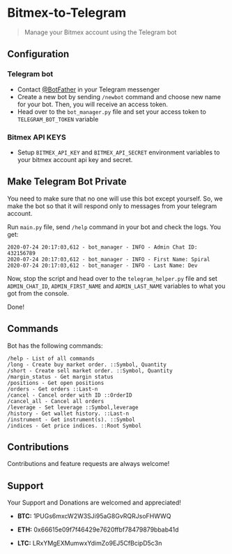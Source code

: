 # Bitmex-to-Telegram
> Manage your Bitmex account using the Telegram bot


## Configuration

### Telegram bot

* Contact [@BotFather](https://t.me/botfather) in your Telegram messenger
* Create a new bot by sending ```/newbot``` command and choose new name for your bot. Then, you will receive an access token.
* Head over to the ```bot_manager.py``` file and set your access token to ```TELEGRAM_BOT_TOKEN``` variable

### Bitmex API KEYS

* Setup ```BITMEX_API_KEY``` and ```BITMEX_API_SECRET``` environment variables to your bitmex account api key and secret.

## Make Telegram Bot Private

You need to make sure that no one will use this bot except yourself. So, we make the bot so that it will respond only to messages from your telegram account.

Run ```main.py``` file, send ```/help``` command in your bot and check the logs. You get:

```
2020-07-24 20:17:03,612 - bot_manager - INFO - Admin Chat ID: 432156789
2020-07-24 20:17:03,612 - bot_manager - INFO - First Name: Spiral
2020-07-24 20:17:03,612 - bot_manager - INFO - Last Name: Dev
```

Now, stop the script and head over to the ```telegram_helper.py``` file and set ```ADMIN_CHAT_ID```, ```ADMIN_FIRST_NAME``` and ```ADMIN_LAST_NAME``` variables to what you got from the console.

Done!

## Commands

Bot has the following commands:
```
/help - List of all commands 
/long - Create buy market order. ::Symbol, Quantity 
/short - Create sell market order. ::Symbol, Quantity 
/margin_status - Get margin status 
/positions - Get open positions 
/orders - Get orders ::Last-n 
/cancel - Cancel order with ID ::OrderID 
/cancel_all - Cancel all orders 
/leverage - Set leverage ::Symbol,leverage 
/history - Get wallet history. ::Last-n 
/instrument - Get instrument(s). ::Symbol 
/indices - Get price indices. ::Root Symbol
```

## Contributions
Contributions and feature requests are always welcome! 

## Support

Your Support and Donations are welcomed and appreciated!

* **BTC:** 1PUGs6mxcW2W3SJi95aG8GvRQRJsoFHWWQ

* **ETH:** 0x66615e09f7f46429e7620ffbf78479879bbab41d

* **LTC:** LRxYMgEXMumwxYdimZo9EJ5CfBcipD5c3n
